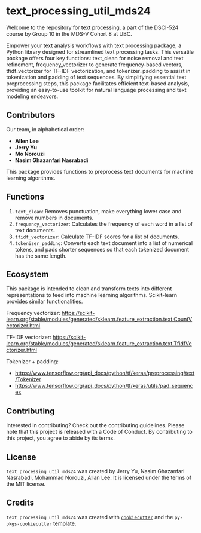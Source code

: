 # text_processing_util_mds24
Welcome to the repository for text processing, a part of the DSCI-524 course by Group 10 in the MDS-V Cohort 8 at UBC.


Empower your text analysis workflows with text processing package, a Python library designed for streamlined text processing tasks. This versatile package offers four key functions: text_clean for noise removal and text refinement, frequency_vectorizer to generate frequency-based vectors, tfidf_vectorizer for TF-IDF vectorization, and tokenizer_padding to assist in tokenization and padding of text sequences. By simplifying essential text preprocessing steps, this package facilitates efficient text-based analysis, providing an easy-to-use toolkit for natural language processing and text modeling endeavors.


## Contributors
Our team, in alphabetical order:

- **Allen Lee**
- **Jerry Yu**
- **Mo Norouzi**
- **Nasim Ghazanfari Nasrabadi**

This package provides functions to preprocess text documents for machine learning algorithms.


 


## Functions
1.  `text_clean`: 
Removes punctuation, make everything lower case and remove numbers in documents.
2.  `frequency_vectorizer`:
Calculates the frequency of each word in a list of text documents.
3.  `tfidf_vectorizer`:
Calculate TF-IDF scores for a list of documents.
4.  `tokenizer_padding`:
Converts each text document into a list of numerical tokens, and pads shorter sequences so that each tokenized document has the same length.


## Ecosystem
This package is intended to clean and transform texts into different representations to feed into machine learning algorithms.
Scikit-learn provides similar functionalities.

Frequency vectorizer:
https://scikit-learn.org/stable/modules/generated/sklearn.feature_extraction.text.CountVectorizer.html

TF-IDF vectorizer:
https://scikit-learn.org/stable/modules/generated/sklearn.feature_extraction.text.TfidfVectorizer.html


Tokenizer + padding:
- https://www.tensorflow.org/api_docs/python/tf/keras/preprocessing/text/Tokenizer
- https://www.tensorflow.org/api_docs/python/tf/keras/utils/pad_sequences


## Contributing

Interested in contributing? Check out the contributing guidelines. Please note that this project is released with a Code of Conduct. By contributing to this project, you agree to abide by its terms.

## License

`text_processing_util_mds24` was created by Jerry Yu, Nasim Ghazanfari Nasrabadi, Mohammad Norouzi, Allan Lee. It is licensed under the terms of the MIT license.

## Credits

`text_processing_util_mds24` was created with [`cookiecutter`](https://cookiecutter.readthedocs.io/en/latest/) and the `py-pkgs-cookiecutter` [template](https://github.com/py-pkgs/py-pkgs-cookiecutter).
